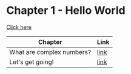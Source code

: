 # Chapter 1 - Hello World
[Click here](test.md)

Chapter | Link
--------|-----
What are complex numbers? | [link](http://google.com)
Let's get going! | [link](test.md)
